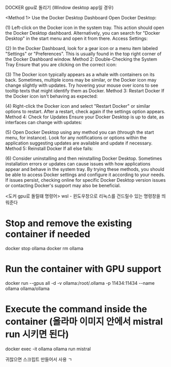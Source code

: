 
DOCKER gpu로 돌리기 (Window desktop app일 경우)

<Method 1>
Use the Docker Desktop Dashboard
Open Docker Desktop:

(1) Left-click on the Docker icon in the system tray. This action should open the Docker Desktop dashboard.
Alternatively, you can search for "Docker Desktop" in the start menu and open it from there.
Access Settings:

(2) In the Docker Dashboard, look for a gear icon or a menu item labeled "Settings" or "Preferences". This is usually found in the top right corner of the Docker Dashboard window.
Method 2: Double-Checking the System Tray
Ensure that you are clicking on the correct icon:

(3) The Docker icon typically appears as a whale with containers on its back. Sometimes, multiple icons may be similar, or the Docker icon may change slightly with updates.
Try hovering your mouse over icons to see tooltip texts that might identify them as Docker.
Method 3: Restart Docker
If the Docker icon isn't behaving as expected:

(4) Right-click the Docker icon and select "Restart Docker" or similar options to restart. After a restart, check again if the settings option appears.
Method 4: Check for Updates
Ensure your Docker Desktop is up to date, as interfaces can change with updates:

(5) Open Docker Desktop using any method you can (through the start menu, for instance).
Look for any notifications or options within the application suggesting updates are available and update if necessary.
Method 5: Reinstall Docker
If all else fails:

(6) Consider uninstalling and then reinstalling Docker Desktop. Sometimes installation errors or updates can cause issues with how applications appear and behave in the system tray.
By trying these methods, you should be able to access Docker settings and configure it according to your needs. If issues persist, checking online for specific Docker Desktop version issues or contacting Docker's support may also be beneficial.

<도커 gpu로 돌릴떄 명령어>
wsl - 윈도우창으로 리눅스를 건드릴수 있는 명령창을 띄워준다

# Stop and remove the existing container if needed
docker stop ollama
docker rm ollama

# Run the container with GPU support
docker run --gpus all -d -v ollama:/root/.ollama -p 11434:11434 --name ollama ollama/ollama

# Execute the command inside the container (올라마 이미지 안에서 mistral run 시키면 된다)
docker exec -it ollama ollama run mistral


귀찮으면 스크립트 만들어서 사용 ㄱ